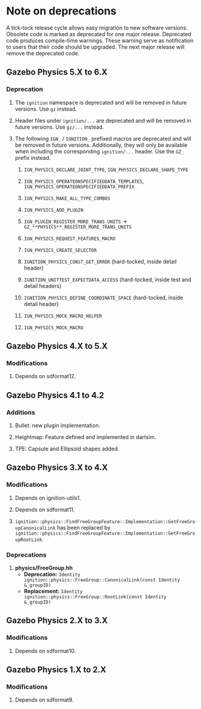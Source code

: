# Note on deprecations
A tick-tock release cycle allows easy migration to new software versions.
Obsolete code is marked as deprecated for one major release.
Deprecated code produces compile-time warnings. These warning serve as
notification to users that their code should be upgraded. The next major
release will remove the deprecated code.

## Gazebo Physics 5.X to 6.X

### Deprecation

1. The `ignition` namespace is deprecated and will be removed in future versions.  Use `gz` instead.

1. Header files under `ignition/...` are deprecated and will be removed in future versions.
   Use `gz/...` instead.

1. The following `IGN_` / `IGNITION_` prefixed macros are deprecated and will be removed in future versions.
   Additionally, they will only be available when including the corresponding `ignition/...` header.
   Use the `GZ_` prefix instead.
   1. `IGN_PHYSICS_DECLARE_JOINT_TYPE`, `IGN_PHYSICS_DECLARE_SHAPE_TYPE`

   1. `IGN_PHYSICS_OPERATEONSPECIFIEDDATA_TEMPLATES`, `IGN_PHYSICS_OPERATEONSPECIFIEDDATA_PREFIX`
   1. `IGN_PHYSICS_MAKE_ALL_TYPE_COMBOS`
   1. `IGN_PHYSICS_ADD_PLUGIN`
   1. `IGN_PLUGIN_REGISTER_MORE_TRANS_UNITS` -> `GZ_**PHYSICS**_REGISTER_MORE_TRANS_UNITS`
   1. `IGN_PHYSICS_REQUEST_FEATURES_MACRO`
   1. `IGN_PHYSICS_CREATE_SELECTOR`
   1. `IGNITION_PHYSICS_CONST_GET_ERROR` (hard-tocked, inside detail header)
   1. `IGNITION_UNITTEST_EXPECTDATA_ACCESS` (hard-tocked, inside test and detail headers)
   1. `IGNITION_PHYSICS_DEFINE_COORDINATE_SPACE` (hard-tocked, inside detail header)
   1. `IGN_PHYSICS_MOCK_MACRO_HELPER`
   1. `IGN_PHYSICS_MOCK_MACRO`


## Gazebo Physics 4.X to 5.X

### Modifications

1. Depends on sdformat12.

## Gazebo Physics 4.1 to 4.2

### Additions

1. Bullet: new plugin implementation.

1. Heightmap: Feature defined and implemented in dartsim.

1. TPE: Capsule and Ellipsoid shapes added.

## Gazebo Physics 3.X to 4.X

### Modifications

1. Depends on ignition-utils1.

1. Depends on sdformat11.

1. `ignition::physics::FindFreeGroupFeature::Implementation::GetFreeGroupCanonicalLink`
   has been replaced by `ignition::physics::FindFreeGroupFeature::Implementation::GetFreeGroupRootLink`.

### Deprecations

1. **physics/FreeGroup.hh**
    + **Deprecation:** `Identity ignition::physics::FreeGroup::CanonicalLink(const Identity &_groupID)`
    + **Replacement:** `Identity ignition::physics::FreeGroup::RootLink(const Identity &_groupID)`

## Gazebo Physics 2.X to 3.X

### Modifications

1. Depends on sdformat10.

## Gazebo Physics 1.X to 2.X

### Modifications

1. Depends on sdformat9.
